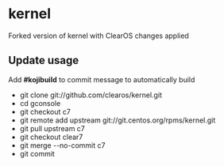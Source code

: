 # kernel

Forked version of kernel with ClearOS changes applied

## Update usage
  Add __#kojibuild__ to commit message to automatically build

* git clone git://github.com/clearos/kernel.git
* cd gconsole
* git checkout c7
* git remote add upstream git://git.centos.org/rpms/kernel.git
* git pull upstream c7
* git checkout clear7
* git merge --no-commit c7
* git commit
